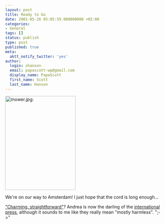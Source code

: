 ```yaml
---
layout: post
title: Ready to Go
date: 2001-05-26 05:05:59.000000000 +02:00
categories:
- General
tags: []
status: publish
type: post
published: true
meta:
  aktt_notify_twitter: 'yes'
author:
  login: shanson
  email: papascott-wp@gmail.com
  display_name: PapaScott
  first_name: Scott
  last_name: Hanson
---
```

<p><img src="https://res.cloudinary.com/papascott/image/upload/wordpress/wp-content/uploads/2001/05/mower.jpg" height="300" width="225" border="0" alt="mower.jpg: " /></p>
<p>We're on our way to Amsterdam! I just hope that the cord is long enough...</p>
<p><a href="http://andrea.editthispage.com/2001/05/25">"Charming, straightforward"</a>? Andrea is now the darling of the <a href="http://australianit.news.com.au/common/storyPage/0,3811,2032359%5E501,00.html">international press</a>, although it sounds to me like they really mean "mostly harmless". ";->"</p>
